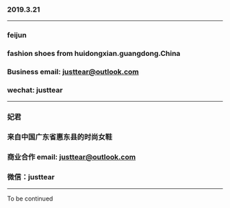 ### 2019.3.21 ###
- - -
### feijun ###
### fashion shoes from huidongxian.guangdong.China ###
### Business email: justtear@outlook.com ###
### wechat: justtear ###
- - - 
### 妃君 ###
### 来自中国广东省惠东县的时尚女鞋 ###
### 商业合作 email: justtear@outlook.com ###
### 微信：justtear ###

- - -
To be continued
